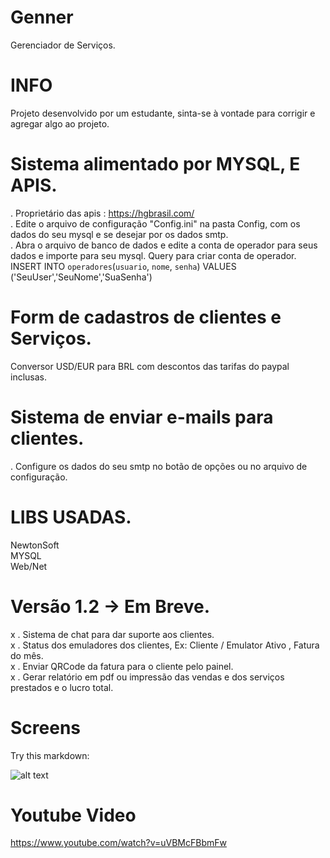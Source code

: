 # Genner
Gerenciador de Serviços.

# INFO
Projeto desenvolvido por um estudante, sinta-se à vontade para corrigir e agregar algo ao projeto.
# Sistema alimentado por MYSQL, E APIS.
. Proprietário das apis : https://hgbrasil.com/ <br>
. Edite o arquivo de configuração "Config.ini" na pasta Config, com os dados do seu mysql e se desejar por os dados smtp.<br>
. Abra o arquivo de banco de dados e edite a conta de operador para seus dados e importe para seu mysql.
Query para criar conta de operador.<br>
INSERT INTO `operadores`(`usuario`, `nome`, `senha`) VALUES ('SeuUser','SeuNome','SuaSenha')
# Form de cadastros de clientes e Serviços.
Conversor USD/EUR para BRL com descontos das tarifas do paypal inclusas.
# Sistema de enviar e-mails para clientes.
. Configure os dados do seu smtp no botão de opções ou no arquivo de configuração.
# LIBS USADAS.
NewtonSoft<br>
MYSQL<br>
Web/Net<br>

# Versão 1.2 -> Em Breve.
x . Sistema de chat para dar suporte aos clientes.<br>
x . Status dos emuladores dos clientes, Ex: Cliente / Emulator Ativo , Fatura do mês.<br>
x . Enviar QRCode da fatura para o cliente pelo painel.<br>
x . Gerar relatório em pdf ou impressão das vendas e dos serviços prestados e o lucro total.<br>

# Screens

Try this markdown:

![alt text](https://i.imgur.com/2EwiXDd.png)

# Youtube Video
https://www.youtube.com/watch?v=uVBMcFBbmFw
